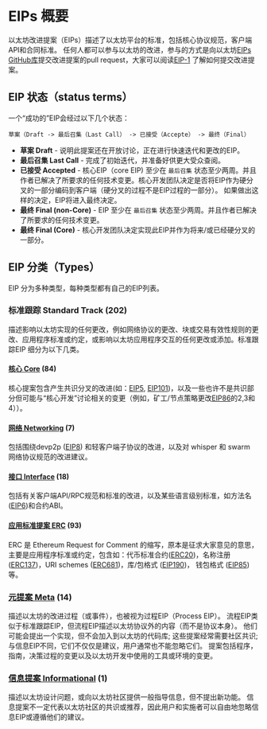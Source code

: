 # EIPs 概要

以太坊改进提案（EIPs）描述了以太坊平台的标准，包括核心协议规范，客户端 API和合同标准。
任何人都可以参与以太坊的改进，参与的方式是向以太坊[EIPs GitHub库](https://github.com/ethereum/EIPs)提交改进提案的pull request，大家可以阅读[EIP-1](eip-1.md) 了解如何提交改进提案。


## EIP 状态（status terms）

一个“成功的”EIP会经过以下几个状态：

```
草案（Draft -> 最后召集（Last Call） -> 已接受（Accepte） -> 最终（Final）
```

* **草案 Draft** - 说明此提案还在开放讨论，正在进行快速迭代和更改的EIP。
* **最后召集 Last Call** - 完成了初始迭代，并准备好供更大受众查阅。
* **已接受 Accepted** - 核心EIP（core EIP) 至少在 `最后召集` 状态至少两周。并且作者已解决了所要求的任何技术变更。核心开发团队决定是否将EIP作为硬分叉的一部分编码到客户端（硬分叉的过程不是EIP过程的一部分）。 如果做出这样的决定，EIP将进入最终决定。
* **最终 Final (non-Core)** -  EIP 至少在 `最后召集` 状态至少两周。并且作者已解决了所要求的任何技术变更。
* **最终 Final (Core)** - 核心开发团队决定实现此EIP并作为将来/或已经硬分叉的一部分。

## EIP 分类（Types）

EIP 分为多种类型，每种类型都有自己的EIP列表。

### 标准跟踪 Standard Track (202)

描述影响以太坊实现的任何更改，例如网络协议的更改、块或交易有效性规则的更改、应用程序标准或约定，或影响以太坊应用程序交互的任何更改或添加。标准跟踪EIP 细分为以下几类。

#### [核心 Core](core.md) (84)

核心提案包含产生共识分叉的改进(如：[EIP5](eip-5.md), [EIP101](eip-101.md))，以及一些也许不是共识部分但可能与“核心开发”讨论相关的变更（例如，矿工/节点策略更改[EIP86](eip-86.md)的2,3和4））。

#### [网络 Networking](networking.md) (7)

包括围绕devp2p ([EIP8](eip-8.md)) 和轻客户端子协议的改进，以及对 whisper 和 swarm 网络协议规范的改进建议。


#### [接口 Interface](interface.md) (18)

包括有关客户端API/RPC规范和标准的改进，以及某些语言级别标准，如方法名([EIP6](eip-6))和合约ABI。


#### [应用标准提案 ERC](erc.md) (93)

ERC 是 Ethereum Request for Comment 的缩写，原本是征求大家意见的意思，主要是应用程序标准或约定，包含如：代币标准合约([ERC20](eip-20.md))，名称注册([ERC137](eip-137.md))，URI schemes ([ERC681](eip-681.md))，库/包格式 ([EIP190](eip-190.md))，
钱包格式 ([EIP85](https://github.com/ethereum/EIPs/issues/85))等。


### [元提案 Meta](meta.md) (14)


描述以太坊的改进过程（或事件），也被视为过程EIP（Process EIP）。 流程EIP类似于标准跟踪EIP，但流程EIP描述以太坊协议外的内容（而不是协议本身）。 他们可能会提出一个实现，但不会加入到以太坊的代码库; 这些提案经常需要社区共识; 与信息EIP不同，它们不仅仅是建议，用户通常也不能忽略它们。 提案包括程序，指南，决策过程的变更以及以太坊开发中使用的工具或环境的变更。



### [信息提案 Informational](informational.md) (1)

描述以太坊设计问题，或向以太坊社区提供一般指导信息，但不提出新功能。 信息提案不一定代表以太坊社区的共识或推荐，因此用户和实施者可以自由地忽略信息EIP或遵循他们的建议。
